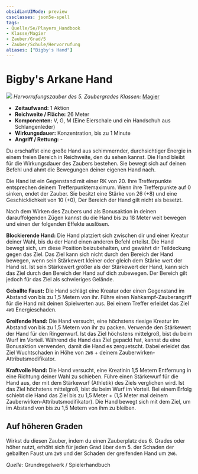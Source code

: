 ```yaml
---
obsidianUIMode: preview
cssclasses: json5e-spell
tags:
- Quelle/5e/Players_Handbook
- Klasse/Magier
- Zauber/Grad/5
- Zauber/Schule/Hervorrufung
aliases: ["Bigby's Hand"]
---
```

# Bigby's Arkane Hand
![](../../../99%20-%20Setup/Files/Bildersammlung/Symbolik/Hervorrufungszauber.webp#token)
*Hervorrufungszauber des 5. Zaubergrades*
*Klassen:* [Magier](../Klassen/Magier.md)

- **Zeitaufwand:** 1 Aktion
- **Reichweite / Fläche:** 26 Meter
- **Komponenten:** V, G, M (Eine Eierschale und ein Handschuh aus Schlangenleder)
- **Wirkungsdauer:** Konzentration, bis zu 1 Minute
- **Angriff / Rettung:** -

Du erschaffst eine große Hand aus schimmernder, durchsichtiger Energie in einem freien Bereich in Reichweite, den du sehen kannst. Die Hand bleibt für die Wirkungsdauer des Zaubers bestehen. Sie bewegt sich auf deinen Befehl und ahmt die Bewegungen deiner eigenen Hand nach.

Die Hand ist ein Gegenstand mit einer RK von 20. Ihre Trefferpunkte entsprechen deinem Trefferpunktemaximum. Wenn ihre Trefferpunkte auf 0 sinken, endet der Zauber. Sie besitzt eine Stärke von 26 (+8) und eine Geschicklichkeit von 10 (+0), Der Bereich der Hand gilt nicht als besetzt.

Nach dem Wirken des Zaubers und als Bonusaktion in deinen darauffolgenden Zügen kannst du die Hand bis zu 18 Meter weit bewegen und einen der folgenden Effekte auslösen.

**Blockierende Hand:** Die Hand platziert sich zwischen dir und einer Kreatur deiner Wahl, bis du der Hand einen anderen Befehl erteilst. Die Hand bewegt sich, um diese Position beizubehalten, und gewährt dir Teildeckung gegen das Ziel. Das Ziel kann sich nicht durch den Bereich der Hand bewegen, wenn sein Stärkewert kleiner oder gleich dem Stärke wert der Hand ist. Ist sein Stärkewert größer als der Stärkewert der Hand, kann sich das Ziel durch den Bereich der Hand auf dich zubewegen. Der Bereich gilt jedoch für das Ziel als schwieriges Gelände.

**Geballte Faust:** Die Hand schlägt eine Kreatur oder einen Gegenstand im Abstand von bis zu 1,5 Metern von ihr. Führe einen Nahkampf-Zauberangriff für die Hand mit deinen Spielwerten aus. Bei einem Treffer erleidet das Ziel `4W8` Energieschaden.

**Greifende Hand:** Die Hand versucht, eine höchstens riesige Kreatur im Abstand von bis zu 1,5 Metern von ihr zu packen. Verwende den Stärkewert der Hand für den Ringenwurf. Ist das Ziel höchstens mittelgroß, bist du beim Wurf im Vorteil. Während die Hand das Ziel gepackt hat, kannst du eine Bonusaktion verwenden, damit die Hand es zerquetscht. Dabei erleidet das Ziel Wuchtschaden in Höhe von `2W6` + deinem Zauberwirken-Attributsmodifikator.

**Kraftvolle Hand:** Die Hand versucht, eine Kreatinin 1,5 Metern Entfernung in eine Richtung deiner Wahl zu schieben. Führe einen Stärkewurf für die Hand aus, der mit dem Stärkewurf (Athletik) des Ziels verglichen wird. Ist das Ziel höchstens mittelgroß, bist du beim Wurf im Vorteil. Bei einem Erfolg schiebt die Hand das Ziel bis zu 1,5 Meter + (1,5 Meter mal deinem Zauberwirken-Attributsmodifikator). Die Hand bewegt sich mit dem Ziel, um im Abstand von bis zu 1,5 Metern von ihm zu bleiben.

## Auf höheren Graden

Wirkst du diesen Zauber, indem du einen Zauberplatz des 6. Grades oder höher nutzt, erhöht sich für jeden Grad über dem 5. der Schaden der geballten Faust um `2W8` und der Schaden der greifenden Hand um `2W6`.

*Quelle:* Grundregelwerk / Spielerhandbuch